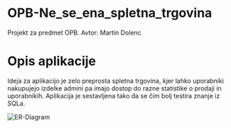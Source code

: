 # OPB-Ne_se_ena_spletna_trgovina
Projekt za predmet OPB.
Avtor: Martin Dolenc

# Opis aplikacije

Ideja za aplikacijo je zelo preprosta spletna trgovina, kjer lahko uporabniki nakupujejo izdelke admini pa imajo dostop do razne statistike o prodaji in uporabnikih. Aplikacija je sestavljena tako da se čim bolj testira znanje iz SQLa.

![ER-Diagram](https://user-images.githubusercontent.com/28756327/114008282-6134cf80-9862-11eb-8522-523e64d5eddc.png)

